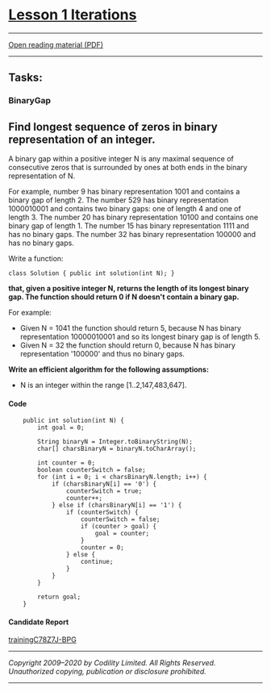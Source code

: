 # [Lesson 1 Iterations](https://app.codility.com/programmers/lessons/1-iterations/)  
***
[Open reading material (PDF)](https://codility.com/media/train/Iterations.pdf)
***
## Tasks:
### BinaryGap
Find longest sequence of zeros in binary representation of an integer.
---
A binary gap within a positive integer N is any maximal sequence of consecutive zeros that is surrounded by ones at both ends in the binary representation of N.

For example, number 9 has binary representation 1001 and contains a binary gap of length 2. The number 529 has binary representation 1000010001 and contains two binary gaps: one of length 4 and one of length 3. The number 20 has binary representation 10100 and contains one binary gap of length 1. The number 15 has binary representation 1111 and has no binary gaps. The number 32 has binary representation 100000 and has no binary gaps.

Write a function:

`class Solution { public int solution(int N); }`

**that, given a positive integer N, returns the length of its longest binary gap. The function should return 0 if N doesn't contain a binary gap.**

For example:  
* Given N = 1041 the function should return 5, because N has binary representation 10000010001 and so its longest binary gap is of length 5. 
* Given N = 32 the function should return 0, because N has binary representation '100000' and thus no binary gaps.

**Write an efficient algorithm for the following assumptions:**

* N is an integer within the range [1..2,147,483,647].

#### Code
```
    public int solution(int N) {
        int goal = 0;

        String binaryN = Integer.toBinaryString(N);
        char[] charsBinaryN = binaryN.toCharArray();

        int counter = 0;
        boolean counterSwitch = false;
        for (int i = 0; i < charsBinaryN.length; i++) {
            if (charsBinaryN[i] == '0') {
                counterSwitch = true;
                counter++;
            } else if (charsBinaryN[i] == '1') {
                if (counterSwitch) {
                    counterSwitch = false;
                    if (counter > goal) {
                        goal = counter;
                    }
                    counter = 0;
                } else {
                    continue;
                }
            }
        }

        return goal;
    }
```

#### Candidate Report
[trainingC78Z7J-BPG](https://app.codility.com/demo/results/trainingC78Z7J-BPG/)
***
_Copyright 2009–2020 by Codility Limited. All Rights Reserved. Unauthorized copying, publication or disclosure prohibited._

***